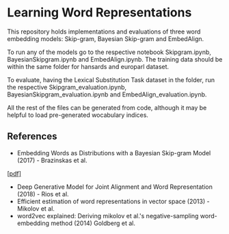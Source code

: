 
# Learning Word Representations

This repository holds implementations and evaluations of three word embedding models: Skip-gram, Bayesian Skip-gram and EmbedAlign. 

To run any of the models go to the respective notebook Skipgram.ipynb, BayesianSkipgram.ipynb and EmbedAlign.ipynb. The training data should be within the same folder for hansards and europarl dataset. 

To evaluate, having the Lexical Substitution Task dataset in the folder, run the respective Skipgram_evaluation.ipynb, BayesianSkipgram_evaluation.ipynb and EmbedAlign_evaluation.ipynb. 


All the rest of the files can be generated from code, although it may be helpful to load pre-generated wocabulary indices. 

## References

- Embedding Words as Distributions with a Bayesian Skip-gram Model (2017) - Brazinskas et al. 

<a href="http://www.quora.com/Adam-DAngelo">[pdf]</a>

- Deep Generative Model for Joint Alignment and Word Representation (2018) - Rios et al. 
- Efficient estimation of word representations in vector space (2013) - Mikolov et al. 
- word2vec explained: Deriving mikolov et al.'s negative-sampling word-embedding method (2014) Goldberg et al.



